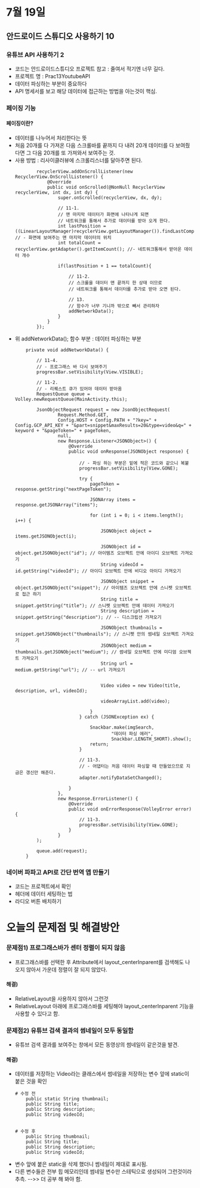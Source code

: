 # 7월 19일

## 안드로이드 스튜디오 사용하기 10

### 유튜브 API 사용하기 2
- 코드는 안드로이드스튜디오 프로젝트 참고 : 줄여서 적기엔 너무 길다.
- 프로젝트 명 : Prac13YoutubeAPI
- 데이터 파싱하는 부분이 중요하다
- API 명세서를 보고 해당 데이터에 접근하는 방법을 아는것이 핵심.


### 페이징 기능
#### 페이징이란? 
- 데이터를 나누어서 처리한다는 뜻
- 처음 20개를 다 가져온 다음 스크롤바를 끝까지 다 내려 20개 데이터를 다 보여줬다면 그 다음 20개를 또 가져와서 보여주는 것.
- 사용 방법 : 리사이클러뷰에 스크롤리스너를 달아주면 된다.
    ```
            recyclerView.addOnScrollListener(new RecyclerView.OnScrollListener() {
                @Override
                public void onScrolled(@NonNull RecyclerView recyclerView, int dx, int dy) {
                    super.onScrolled(recyclerView, dx, dy);

                    // 11-1.
                    // 맨 마지막 데이터가 화면에 나타나게 되면
                    // 네트워크를 통해서 추가로 데이터를 받아 오게 한다.
                    int lastPosition = ((LinearLayoutManager)recyclerView.getLayoutManager()).findLastCompletelyVisibleItemPosition(); // - 화면에 보여주는 맨 마지막 데이터의 위치
                    int totalCount = recyclerView.getAdapter().getItemCount(); //- 네트워크통해서 받아온 데이터 개수

                    if(lastPosition + 1 == totalCount){
                        
                        // 11-2.
                        // 스크롤을 데이터 맨 끝까지 한 상태 이므로
                        // 네트워크를 통해서 데이터를 추가로 받아 오면 된다.

                        // 13.
                        // 함수가 너무 기니까 밖으로 빼서 관리하자
                        addNetworkData();
                    }
                }
            });
    ```
- 위 addNetworkData(); 함수 부분 : 데이터 파싱하는 부분
    ```
        private void addNetworkData() {

            // 11-4.
            // - 프로그래스 바 다시 보여주기
            progressBar.setVisibility(View.VISIBLE);

            // 11-2.
            // - 리퀘스트 큐가 있어야 데이터 받아옴
            RequestQueue queue = Volley.newRequestQueue(MainActivity.this);

            JsonObjectRequest request = new JsonObjectRequest(
                    Request.Method.GET,
                    Config.HOST + Config.PATH + "?key=" + Config.GCP_API_KEY + "&part=snippet&maxResults=20&type=video&q=" + keyword + "&pageToken=" + pageToken,
                    null,
                    new Response.Listener<JSONObject>() {
                        @Override
                        public void onResponse(JSONObject response) {

                            // - 파싱 하는 부분은 밑에 적은 코드와 같으니 복붙
                            progressBar.setVisibility(View.GONE);

                            try {
                                pageToken = response.getString("nextPageToken");

                                JSONArray items = response.getJSONArray("items");

                                for (int i = 0; i < items.length(); i++) {

                                    JSONObject object = items.getJSONObject(i);

                                    JSONObject id = object.getJSONObject("id"); // 아이템즈 오브젝트 안에 아이디 오브젝트 가져오기
                                    String videoId = id.getString("videoId"); // 아이디 오브젝트 안에 비디오 아이디 가져오기

                                    JSONObject snippet = object.getJSONObject("snippet"); // 아이템즈 오브젝트 안에 스니펫 오브젝트로 접근 하기
                                    String title = snippet.getString("title"); // 스니펫 오브젝트 안에 데이터 가져오기
                                    String description = snippet.getString("description"); // -- 디스크립션 가져오기

                                    JSONObject thumbnails = snippet.getJSONObject("thumbnails"); // 스니펫 안의 썸네일 오브젝트 가져오기
                                    JSONObject medium = thumbnails.getJSONObject("medium"); // 썸네일 오브젝트 안에 미디엄 오브젝트 가져오기
                                    String url = medium.getString("url"); // -- url 가져오기


                                    Video video = new Video(title, description, url, videoId);

                                    videoArrayList.add(video);

                                }
                            } catch (JSONException ex) {

                                Snackbar.make(imgSearch,
                                        "데이터 파싱 에러",
                                        Snackbar.LENGTH_SHORT).show();
                                return;
                            }

                            // 11-3.
                            // - 어댑터는 처음 데이터 파싱할 때 만들었으므로 지금은 갱신만 해준다.
                            adapter.notifyDataSetChanged();

                        }
                    },
                    new Response.ErrorListener() {
                        @Override
                        public void onErrorResponse(VolleyError error) {
                            // 11-3.
                            progressBar.setVisibility(View.GONE);
                        }
                    }
            );

            queue.add(request);
        }
    ```


### 네이버 파파고 API로 간단 번역 앱 만들기
- 코드는 프로젝트에서 확인
- 헤더에 데이터 세팅하는 법
- 라디오 버튼 배치하기



# 오늘의 문제점 및 해결방안
### 문제점1) 프로그래스바가 센터 정렬이 되지 않음
- 프로그래스바를 선택한 후 Attribute에서 layout_centerInparent를 검색해도 나오지 않아서 가운데 정렬이 잘 되지 않았다.
#### 해결) 
- RelativeLayout을 사용하지 않아서 그런것
- RelativeLayout 아래에 프로그래스바를 세팅해야 layout_centerInparent 기능을 사용할 수 있다고 함.

### 문제점2) 유튜브 검색 결과의 썸네일이 모두 동일함
- 유튜브 검색 결과를 보여주는 창에서 모든 동영상의 썸네일이 같은것을 발견.

#### 해결)
- 데이터를 저장하는 Video라는 클래스에서 썸네일을 저장하는 변수 앞에 static이 붙은 것을 확인
    ```
    # 수정 전
        public static String thumbnail;
        public String title;
        public String description;
        public String videoId;


    # 수정 후
        public String thumbnail;
        public String title;
        public String description;
        public String videoId;
    ```
- 변수 앞에 붙은 static을 삭제 했더니 썸네일이 제대로 표시됨.
- 다른 변수들은 전부 힙 메모리인데 썸네일 변수만 스테틱으로 생성되어 그런것이라 추측. -->> 더 공부 해 봐야 함.




